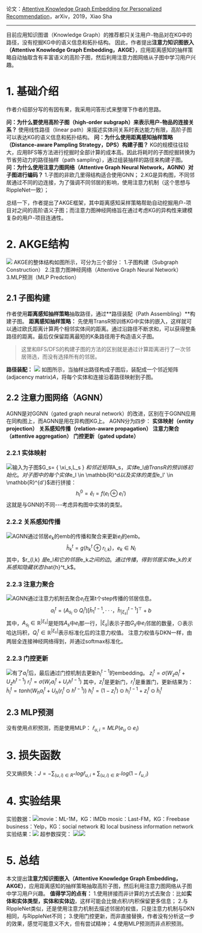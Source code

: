 论文：[Attentive Knowledge Graph Embedding for Personalized Recommendation](http://xueshu.baidu.com/usercenter/paper/show?paperid=1h700ts0v17s0xc0ta6c0jx0bg055116&site=xueshu_se&hitarticle=1)，arXiv，2019，Xiao Sha
****
目前应用知识图谱（Knowledge Graph）的推荐都只关注用户-物品对在KG中的路径，没有挖掘KG中的语义信息和拓扑结构。
因此，作者提出**注意力知识图嵌入（Attentive Knowledge Graph Embedding，AKGE）**，应用距离感知的抽样策略自动抽取含有丰富语义的高阶子图，然后利用注意力图网络从子图中学习用户兴趣。

 # 1. 基础介绍
作者介绍部分写的有因有果，我采用问答形式来整理下作者的思路。

**问：为什么要使用高阶子图（high-order subgraph）来表示用户-物品的连接关系？**
使用线性路径（linear path）来描述实体间关系时表达能力有限，高阶子图可以表达KG的语义信息和拓扑结构。
**问：为什么使用距离感知抽样策略（Distance-aware Pampling Strategy，DPS）构建子图？**
KG的规模往往较大，应用BFS等方法进行挖掘时全部计算的成本高。因此将耗时的子图挖掘转换为节省劳动力的路径抽样（path sampling），通过组装抽样的路径来构建子图。
**问：为什么使用注意力图网络（Attentive Graph Neural Network，AGNN）对子图进行编码？**
1.子图的非欧几里得结构适合使用GNN；
2.KG是异构图，不同邻居通过不同的边连接，为了强调不同邻居的影响，使用注意力机制（这个思想与RippleNet一致）；

总结一下，作者提出了AKGE框架，其中距离感知采样策略帮助自动挖掘用户-项目对之间的高阶语义子图；而注意力图神经网络旨在通过考虑KG的异构性来建模复杂的用户-项目连通性。
# 2. AKGE结构
![](https://upload-images.jianshu.io/upload_images/6802002-2e89b47751ad1ba3.png?imageMogr2/auto-orient/strip%7CimageView2/2/w/1240)
AKGE的整体结构如图所示，可分为三个部分：
1.子图构建（Subgraph Construction）
2.注意力图神经网络（Attentive Graph Neural Network）
3.MLP预测（MLP Predction）
## 2.1 子图构建
作者使用**距离感知抽样策略**抽取路径，通过**路径装配（Path Assembling）**构建子图。
**距离感知抽样策略：**
先使用TransR预训练KG中实体的嵌入，这样就可以通过欧氏距离计算两个相邻实体间的距离。通过沿路径不断求和，可以获得整条路径的距离。最后仅保留距离最短的K条路径用于构造语义子图。
>这里和BFS/DFS的构建子图的方法的区别就是通过计算距离进行了一次邻居筛选，而没有选择所有的邻居。

**路径装配：**
![](https://upload-images.jianshu.io/upload_images/6802002-7b6bdc936b4adad2.png?imageMogr2/auto-orient/strip%7CimageView2/2/w/1240)
如图所示，当抽样出路径构成子图后，装配成一个邻近矩阵(adjacency matrix)$A$，将每个实体和连接沿着路径映射到子图。
## 2.2 注意力图网络（AGNN）
AGNN是对GGNN（gated graph neural network）的改进，区别在于GGNN应用在同构图上，而AGNN是用在异构图KG上。
AGNN分为四步：
**实体映射（entity projection）**
**关系感知传播（relation-aware propagation）**
**注意力聚合（attentive aggregation）**
**门控更新（gated update）**
### 2.2.1 实体映射
![](https://upload-images.jianshu.io/upload_images/6802002-945c242db58219e7.png?imageMogr2/auto-orient/strip%7CimageView2/2/w/1240)输入为子图$G_s= \{ \xi_s,L_s \} $和邻近矩阵$A_s$，实体$e_l$由TransR的预训练初始化。对子图中的每个实体$e_l \in \mathbb{R}^d$以及实体的类型$e_l' \in \mathbb{R}^{d'}$进行拼接：
$$h^0_l=\hat{e}_l = f(e_l ⊕ e_l')$$这就是与GNN的不同---考虑异构图中实体的类型。
### 2.2.2 关系感知传播
![](https://upload-images.jianshu.io/upload_images/6802002-f1f44d129f71bb73.png?imageMogr2/auto-orient/strip%7CimageView2/2/w/1240)AGNN通过邻居$e_k$的emb的传播和聚合来更新$e_l$的emb。
$$\hat{h}^t_k=g(h^t_k ⊕ r_{l,k})，e_k \in N_l$$其中，$r_{l,k} $是$e_l$和它的邻居$e_k$之间的边。通过传播，得到邻居实体$e_k$的关系感知隐藏状态$\hat{h}^t_k$。
### 2.2.3 注意力聚合
![](https://upload-images.jianshu.io/upload_images/6802002-c510b1801b15283f.png?imageMogr2/auto-orient/strip%7CimageView2/2/w/1240)AGNN通过注意力机制去聚合$e_l$在第t个step传播的邻居信息。
$$a^t_l=(A_{s_l}⊙Q^{t}_l)[\hat{h}^{t-1}_1,···，\hat{h}^{t-1}_{|\xi_s|}]^⊤+b$$其中，$A_{s_l}\in \mathbb{R}^{|\xi_s|}$是矩阵$A_s$中$e_l$那一行，$|\xi_s|$表示子图$G_s$中$e_l$邻居的数量，⊙表示哈达玛积，$Q^{t}_l \in \mathbb{R}^{|\xi_s|}$表示标准化后的注意力权值。
注意力权值与DKN一样，由两层全连接神经网络得到，并通过softmax标准化。
### 2.2.3 门控更新
![](https://upload-images.jianshu.io/upload_images/6802002-301ae749b6b2232f.png?imageMogr2/auto-orient/strip%7CimageView2/2/w/1240)有了$a^t_l$后，最后通过门控机制去更新$h^{t-1}_l$的embedding。
$z^t_l=\sigma(W_za^t_l+U_zh^{t-1})$
$r^t_l=\sigma(W_ra^t_l+U_rh^{t-1})$
其中，$z^t_l$是更新门，$r^t_l$是重置门，更新结果为：
$\tilde{h}^t_l=tanh(W_ha^t_l+U_h(r^t_l⊙h^{t-1}))$
$h^t_l=(1-z^t_l)⊙h^{t-1}_l+z^t_l⊙\tilde{h}^t_l$
## 2.3 MLP预测
没有使用点积预测，而是使用MLP：
$\hat{r}_{u,i}=MLP(e_u⊙e_i)$
# 3. 损失函数
交叉熵损失：$J=-\sum_{(u,i)\in R^+}log\hat{r}_{u,i}+\sum_{(u,i)\in R^-}log(1-\hat{r}_{u,i})$
# 4. 实验结果
实验数据：![](https://upload-images.jianshu.io/upload_images/6802002-48b71014cf892148.png?imageMogr2/auto-orient/strip%7CimageView2/2/w/1240)movie：ML-1M，KG：IMDb
mosic：Last-FM，KG：Freebase
business：Yelp，KG：social network 和 local business information network
实验结果：![](https://upload-images.jianshu.io/upload_images/6802002-1a29765aec17fc48.png?imageMogr2/auto-orient/strip%7CimageView2/2/w/1240)
超参数探究：
![](https://upload-images.jianshu.io/upload_images/6802002-cb86ff7fa32dea60.png?imageMogr2/auto-orient/strip%7CimageView2/2/w/1240)![](https://upload-images.jianshu.io/upload_images/6802002-3db5472ad72c0d3f.png?imageMogr2/auto-orient/strip%7CimageView2/2/w/1240)
# 5. 总结
本文提出**注意力知识图嵌入（Attentive Knowledge Graph Embedding，AKGE）**，应用距离感知的抽样策略抽取高阶子图，然后利用注意力图网络从子图中学习用户兴趣。
**值得学习的点有：**
1.使用拼接而非计算的方式去聚合：比如**实体和实体类型，实体和实体边**，这样可能会比做点积/内积保留更多信息；
2.与RIppleNet类似，还是使用注意力机制去描述邻居的权值，只是注意力机制与DKN相同，与RippleNet不同；
3.使用门控更新，而非直接替换，作者没有分析这一步的效果，感觉可能意义不大，但有尝试精神；
4.使用MLP预测而非点积预测。
